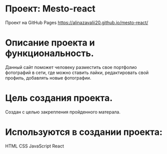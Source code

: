 # Проект: Mesto-react

Проект на GitHub Pages https://alinazavalii20.github.io/mesto-react/

# Описание проекта и функциональность.

  Данный сайт поможет человеку разместить свое портфолио фотографий в сети, где можно ставить лайки, редактировать свой профиль, добавлять новые фотографии.

# Цель создания проекта.

  Создан с целью закрепления пройденного матерала.

# Используются в создании проекта: 

  HTML
  CSS
  JavaScript
  React 

